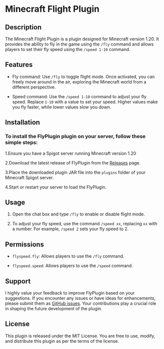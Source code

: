 # Minecraft Flight Plugin


## Description
The Minecraft Flight Plugin is a plugin designed for Minecraft version 1.20. It provides the ability to fly in the game using the `/fly` command and allows players to set their fly speed using the `/speed 1-10` command.


## Features
- Fly command: Use `/fly` to toggle flight mode. Once activated, you can freely move around in the air, exploring the Minecraft world from a different perspective.

- Speed command: Use the `/speed 1-10` command to adjust your fly speed. Replace `1-10` with a value to set your speed. Higher values make you fly faster, while lower values slow you down.


## Installation

### To install the FlyPlugin plugin on your server, follow these simple steps:

1.Ensure you have a Spigot server running Minecraft version 1.20

2.Download the latest release of FlyPlugin from the [Releases](https://github.com/StephSteel/FlyPlugin/releases/tag/fly) page.

3.Place the downloaded plugin JAR file into the `plugins` folder of your Minecraft Spigot server.

4.Start or restart your server to load the FlyPlugin.


## Usage
1. Open the chat box and type `/fly` to enable or disable flight mode.

2. To adjust your fly speed, use the command `/speed xx`, replacing `xx` with a number. For example, `/speed 2` sets your fly speed to 2.


## Permissions
- `flyspeed.fly`: Allows players to use the `/fly` command.

- `flyspeed.speed`: Allows players to use the `/speed` command.


## Support
I highly value your feedback to improve FlyPlugin based on your suggestions. If you encounter any issues or have ideas for enhancements, please submit them as [GitHub issues](https://github.com/StephSteel/FlyPlugin/issues). Your contributions play a crucial role in shaping the future development of the plugin.


## License
This plugin is released under the MIT License. You are free to use, modify, and distribute this plugin as per the terms of the license.


